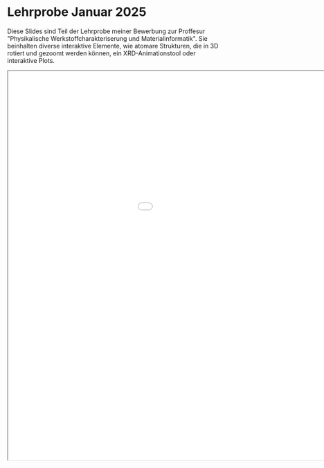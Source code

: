 # Lehrprobe Januar 2025
Diese Slides sind Teil der Lehrprobe meiner Bewerbung zur Proffesur "Physikalische Werkstoffcharakteriserung und Materialinformatik". Sie beinhalten diverse interaktive Elemente, wie atomare Strukturen, die in 3D rotiert und gezoomt werden können, ein XRD-Animationstool oder interaktive Plots.


<iframe src="VL_QPA.html" title="Lehrprobe Quantitative Phasenanalyse" width="1200" height="900">
  <p>Your browser does not support iframes.</p>
</iframe>
